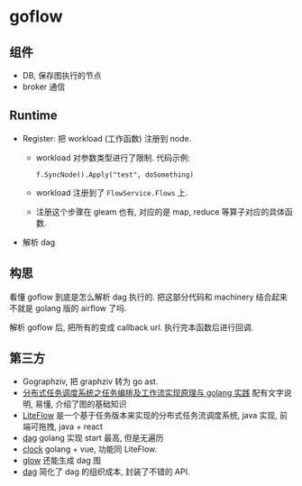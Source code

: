 # goflow

## 组件

+ DB, 保存图执行的节点
+ broker 通信

## Runtime

+ Register: 把 workload (工作函数) 注册到 node.

  + workload 对参数类型进行了限制. 代码示例:

    ```
    f.SyncNode().Apply("test", doSomething)
    ```

  + workload 注册到了 `FlowService.Flows` 上.

  + 注册这个步骤在 gleam 也有, 对应的是 map, reduce 等算子对应的具体函数.

+ 解析 dag

## 构思

看懂 goflow 到底是怎么解析 dag 执行的. 把这部分代码和 machinery 结合起来不就是 golang 版的 airflow 了吗.

解析 goflow 后, 把所有的变成 callback url. 执行完本函数后进行回调.

## 第三方

+ Gographziv, 把 graphziv 转为 go ast. 
+ [分布式任务调度系统之任务编排及工作流实现原理与 golang 实践](https://github.com/skyhackvip/dag) 配有文字说明, 易懂, 介绍了图的基础知识
+ [LiteFlow](https://github.com/yueyunyue/liteflow) 是一个基于任务版本来实现的分布式任务流调度系统, java 实现, 前端可拖拽, java + react
+ [dag](https://github.com/goombaio/dag) golang 实现 start 最高, 但是无遍历
+ [clock](https://github.com/BruceDone/clock) golang + vue, 功能同 LiteFlow.
+ [glow](https://github.com/chrislusf/glow) 还能生成 dag 图
+ [dag](https://github.com/mostafa-asg/dag) 简化了 dag 的组织成本, 封装了不错的 API.

